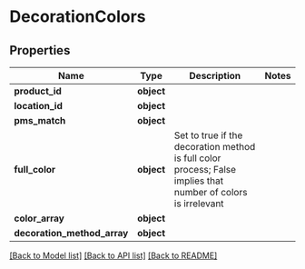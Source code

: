 # DecorationColors

## Properties
Name | Type | Description | Notes
------------ | ------------- | ------------- | -------------
**product_id** | **object** |  | 
**location_id** | **object** |  | 
**pms_match** | **object** |  | 
**full_color** | **object** | Set to true if the decoration method is full color process; False implies that number of colors is irrelevant | 
**color_array** | **object** |  | 
**decoration_method_array** | **object** |  | 

[[Back to Model list]](../README.md#documentation-for-models) [[Back to API list]](../README.md#documentation-for-api-endpoints) [[Back to README]](../README.md)

